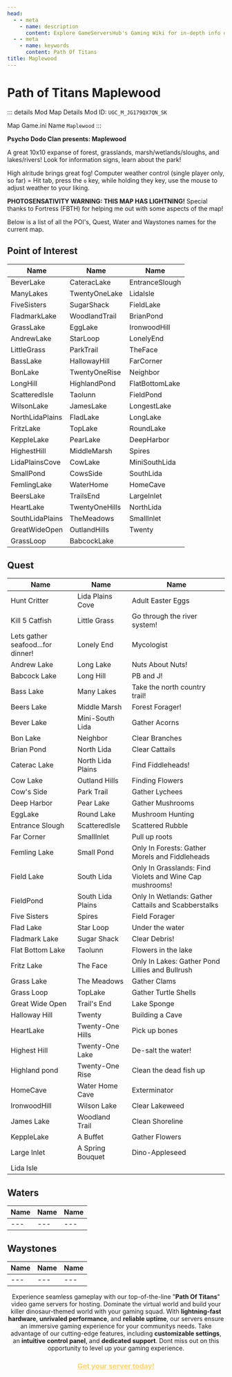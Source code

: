 ```yaml
---
head:
  - - meta
    - name: description
      content: Explore GameServersHub's Gaming Wiki for in-depth info on Path of Titans. Find details on gameplay, features, and updates for the ultimate dino MMO adventure! 
  - - meta
    - name: keywords
      content: Path Of Titans
title: Maplewood
---
```


# Path of Titans Maplewood

::: details Mod Map Details
Mod ID: `UGC_M_JG179QX7QN_SK`

Map Game.ini Name `Maplewood`
:::

**Psycho Dodo Clan presents: Maplewood**

A great 10x10 expanse of forest, grasslands, marsh/wetlands/sloughs, and lakes/rivers! Look for information signs, learn about the park!

High alritude brings great fog! Computer weather control (single player only, so far) =  Hit tab, press the `o` key, while holding they key, use the mouse to adjust weather to your liking.

**PHOTOSENSATIVITY WARNING: THIS MAP HAS LIGHTNING!** Special thanks to Fortress (FBTH) for helping me out with some aspects of the map!

Below is a list of all the POI's, Quest, Water and Waystones names for the current map.

## Point of Interest

| Name            | Name           | Name           |
| --------------- | -------------- | -------------- |
| BeverLake       | CateracLake    | EntranceSlough |
| ManyLakes       | TwentyOneLake  | LidaIsle       |
| FiveSisters     | SugarShack     | FieldLake      |
| FladmarkLake    | WoodlandTrail  | BrianPond      |
| GrassLake       | EggLake        | IronwoodHill   |
| AndrewLake      | StarLoop       | LonelyEnd      |
| LittleGrass     | ParkTrail      | TheFace        |
| BassLake        | HallowayHill   | FarCorner      |
| BonLake         | TwentyOneRise  | Neighbor       |
| LongHill        | HighlandPond   | FlatBottomLake |
| ScatteredIsle   | Taolunn        | FieldPond      |
| WilsonLake      | JamesLake      | LongestLake    |
| NorthLidaPlains | FladLake       | LongLake       |
| FritzLake       | TopLake        | RoundLake      |
| KeppleLake      | PearLake       | DeepHarbor     |
| HighestHill     | MiddleMarsh    | Spires         |
| LidaPlainsCove  | CowLake        | MiniSouthLida  |
| SmallPond       | CowsSide       | SouthLida      |
| FemlingLake     | WaterHome      | HomeCave       |
| BeersLake       | TrailsEnd      | LargeInlet     |
| HeartLake       | TwentyOneHills | NorthLida      |
| SouthLidaPlains | TheMeadows     | SmallInlet     |
| GreatWideOpen   | OutlandHills   | Twenty         |
| GrassLoop       | BabcockLake    |

## Quest

| Name | Name | Name |
| --- | --- | --- |
| Hunt Critter                      | Lida Plains Cove  | Adult Easter Eggs                                        |
| Kill 5 Catfish                    | Little Grass      | Go through the river system!                             |
| Lets gather seafood...for dinner! | Lonely End        | Mycologist                                               |
| Andrew Lake                       | Long Lake         | Nuts About Nuts!                                         |
| Babcock Lake                      | Long Hill         | PB and J!                                                |
| Bass Lake                         | Many Lakes        | Take the north country trail!                            |
| Beers Lake                        | Middle Marsh      | Forest  Forager!                                         |
| Bever Lake                        | Mini-South Lida   | Gather Acorns                                            |
| Bon Lake                          | Neighbor          | Clear Branches                                           |
| Brian Pond                        | North Lida        | Clear Cattails                                           |
| Caterac Lake                      | North Lida Plains | Find Fiddleheads!                                        |
| Cow Lake                          | Outland Hills     | Finding Flowers                                          |
| Cow's Side                        | Park Trail        | Gather Lychees                                           |
| Deep Harbor                       | Pear Lake         | Gather Mushrooms                                         |
| EggLake                           | Round Lake        | Mushroom Hunting                                         |
| Entrance Slough                   | ScatteredIsle     | Scattered Rubble                                         |
| Far Corner                        | SmallInlet        | Pull up roots                                            |
| Femling Lake                      | Small Pond        | Only In Forests: Gather Morels and Fiddleheads           |
| Field Lake                        | South Lida        | Only In Grasslands: Find Violets and Wine Cap mushrooms! |
| FieldPond                         | South Lida Plains | Only In Wetlands: Gather Cattails and Scabberstalks      |
| Five Sisters                      | Spires            | Field Forager                                            |
| Flad Lake                         | Star Loop         | Under the water                                          |
| Fladmark Lake                     | Sugar Shack       | Clear Debris!                                            |
| Flat Bottom Lake                  | Taolunn           | Flowers in the lake                                      |
| Fritz Lake                        | The Face          | Only In Lakes: Gather Pond Lillies and Bullrush          |
| Grass Lake                        | The Meadows       | Gather Clams                                             |
| Grass Loop                        | TopLake           | Gather Turtle Shells                                     |
| Great Wide Open                   | Trail's End       | Lake Sponge                                              |
| Halloway Hill                     | Twenty            | Building a Cave                                          |
| HeartLake                         | Twenty-One Hills  | Pick up bones                                            |
| Highest Hill                      | Twenty-One Lake   | De-salt the water!                                       |
| Highland pond                     | Twenty-One Rise   | Clean the dead fish up                                   |
| HomeCave                          | Water Home Cave   | Exterminator                                             |
| IronwoodHill                      | Wilson Lake       | Clear Lakeweed                                           |
| James Lake                        | Woodland Trail    | Clean Shoreline                                          |
| KeppleLake                        | A Buffet          | Gather Flowers                                           |
| Large Inlet                       | A Spring Bouquet  | Dino-Appleseed                                           |
| Lida Isle                         |                   |                                                          |

## Waters

| Name | Name | Name |
| --- | --- | --- |
| --- | --- | --- |

## Waystones

| Name | Name | Name |
| --- | --- | --- |
| --- | --- | --- |



<p style="text-align: center;"><span data-preserver-spaces="true">Experience seamless gameplay with our top-of-the-line "</span><strong><span data-preserver-spaces="true">Path Of Titans</span></strong><span data-preserver-spaces="true">" video game servers for hosting. Dominate the virtual world and build your killer dinosaur-themed world with your gaming squad. </span><span data-preserver-spaces="true">With </span><strong><span data-preserver-spaces="true">lightning-fast hardware</span></strong><span data-preserver-spaces="true">, </span><strong><span data-preserver-spaces="true">unrivaled performance</span></strong><span data-preserver-spaces="true">, and </span><strong><span data-preserver-spaces="true">reliable uptime</span></strong><span data-preserver-spaces="true">, our servers ensure an immersive gaming experience for your communitys needs. </span><span data-preserver-spaces="true">Take advantage of our cutting-edge features, including </span><strong><span data-preserver-spaces="true">customizable settings</span></strong><span data-preserver-spaces="true">, an </span><strong><span data-preserver-spaces="true">intuitive control panel</span></strong><span data-preserver-spaces="true">, and </span><strong><span data-preserver-spaces="true">dedicated support</span></strong><span data-preserver-spaces="true">. Dont miss out on this opportunity to level up your gaming experience.</span></p>
<h3 style="text-align: center;"><span style="color: #ffd369;"><a style="color: #ffd369;" href="https://gameservershub.com/hostin./Path-of-Titans/"><strong>Get your server today!</strong></a></span></h3>